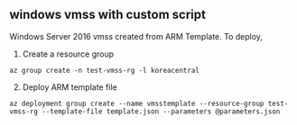 ## windows vmss with custom script
Windows Server 2016 vmss created from ARM Template. To deploy,
1. Create a resource group

```az group create -n test-vmss-rg -l koreacentral```

2. Deploy ARM template file

```az deployment group create --name vmsstemplate --resource-group test-vmss-rg --template-file template.json --parameters @parameters.json```
